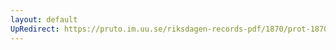 ```yaml
---
layout: default
UpRedirect: https://pruto.im.uu.se/riksdagen-records-pdf/1870/prot-1870--ak--317/prot-1870--ak--317_045.pdf
---
```

